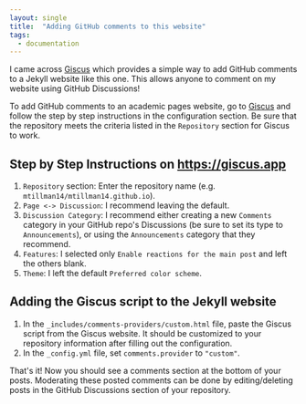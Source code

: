 ```yaml
---
layout: single
title:  "Adding GitHub comments to this website"
tags:
  - documentation
---
```


I came across [Giscus](https://giscus.app) which provides a simple way to add GitHub comments to a Jekyll website like this one. This allows anyone to comment on my website using GitHub Discussions!

To add GitHub comments to an academic pages website, go to [Giscus](https://giscus.app) and follow the step by step instructions in the configuration section. Be sure that the repository meets the criteria listed in the `Repository` section for Giscus to work.

## Step by Step Instructions on https://giscus.app
1. `Repository` section: Enter the repository name (e.g. `mtillman14/mtillman14.github.io`).
2. `Page <-> Discussion`: I recommend leaving the default.
3. `Discussion Category`: I recommend either creating a new `Comments` category in your GitHub repo's Discussions (be sure to set its type to `Announcements`), or using the `Announcements` category that they recommend.
4. `Features`: I selected only `Enable reactions for the main post` and left the others blank.
5. `Theme`: I left the default `Preferred color scheme`.

## Adding the Giscus script to the Jekyll website
1. In the `_includes/comments-providers/custom.html` file, paste the Giscus script from the Giscus website. It should be customized to your repository information after filling out the configuration.
2. In the `_config.yml` file, set `comments.provider` to `"custom"`.

That's it! Now you should see a comments section at the bottom of your posts. Moderating these posted comments can be done by editing/deleting posts in the GitHub Discussions section of your repository.